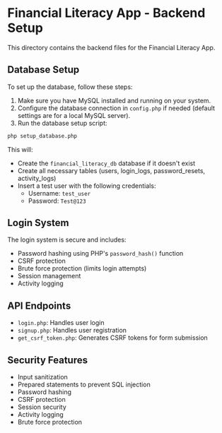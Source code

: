 # Financial Literacy App - Backend Setup

This directory contains the backend files for the Financial Literacy App.

## Database Setup

To set up the database, follow these steps:

1. Make sure you have MySQL installed and running on your system.
2. Configure the database connection in `config.php` if needed (default settings are for a local MySQL server).
3. Run the database setup script:

```bash
php setup_database.php
```

This will:
- Create the `financial_literacy_db` database if it doesn't exist
- Create all necessary tables (users, login_logs, password_resets, activity_logs)
- Insert a test user with the following credentials:
  - Username: `test_user`
  - Password: `Test@123`

## Login System

The login system is secure and includes:
- Password hashing using PHP's `password_hash()` function
- CSRF protection
- Brute force protection (limits login attempts)
- Session management
- Activity logging

## API Endpoints

- `login.php`: Handles user login
- `signup.php`: Handles user registration
- `get_csrf_token.php`: Generates CSRF tokens for form submission

## Security Features

- Input sanitization
- Prepared statements to prevent SQL injection
- Password hashing
- CSRF protection
- Session security
- Activity logging
- Brute force protection 